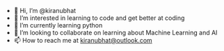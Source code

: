 - 👋 Hi, I’m @kiranubhat
- 👀 I’m interested in learning to code and get better at coding
- 🌱 I’m currently learning python
- 💞️ I’m looking to collaborate on learning about Machine Learning and AI
- 📫 How to reach me at kiranubhat@outlook.com

<!---
kiranubhat/kiranubhat is a ✨ special ✨ repository because its `README.md` (this file) appears on your GitHub profile.
You can click the Preview link to take a look at your changes.
--->
